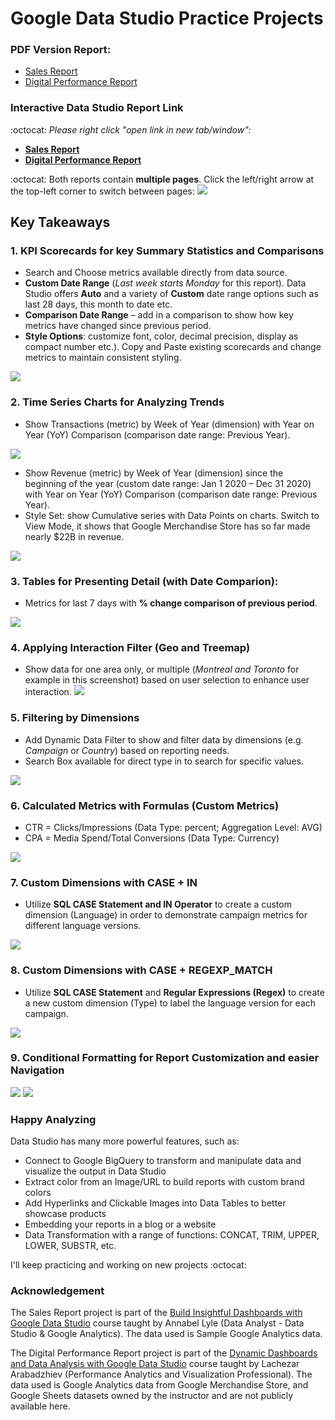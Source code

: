 # Google Data Studio Practice Projects

### **PDF Version Report:**
* [Sales Report](https://github.com/phphoebe/googledatastudio-practice/tree/master/1.Sales%20Report)
* [Digital Performance Report](https://github.com/phphoebe/googledatastudio-practice/tree/master/2.Digital%20Performance%20Report)

### **Interactive Data Studio Report Link** 
:octocat: *Please right click "open link in new tab/window":*
* **[Sales Report](https://datastudio.google.com/reporting/57651fce-ff4e-42cd-879b-866ce879f7d2)**
* **[Digital Performance Report](https://datastudio.google.com/reporting/edbf153e-24bf-4a8a-a77f-36a3a363b91e)**

:octocat: Both reports contain **multiple pages**. Click the left/right arrow at the top-left corner to switch between pages:
![](https://github.com/phphoebe/googledatastudio-practice/blob/master/Images/Multiple%20Pages.PNG)


 ## Key Takeaways 

### **1. KPI Scorecards for key Summary Statistics and Comparisons**
* Search and Choose metrics available directly from data source. 
* **Custom Date Range** (*Last week starts Monday* for this report). Data Studio offers **Auto** and a variety of **Custom** date range options such as last 28 days, this month to date etc.
* **Comparison Date Range** – add in a comparison to show how key metrics have changed since previous period.
* **Style Options**: customize font, color, decimal precision, display as compact number etc.). Copy and Paste existing scorecards and change metrics to maintain consistent styling. 

![](https://github.com/phphoebe/googledatastudio-practice/blob/master/Images/KPI%20Scorecard.PNG)


### **2. Time Series Charts for Analyzing Trends**
* Show Transactions (metric) by Week of Year (dimension) with Year on Year (YoY) Comparison (comparison date range: Previous Year).

![](https://github.com/phphoebe/googledatastudio-practice/blob/master/Images/WOW%2C%20YOY%20Comparison.PNG)


* Show Revenue (metric) by Week of Year (dimension) since the beginning of the year (custom date range: Jan 1 2020 – Dec 31 2020) with Year on Year (YoY) Comparison (comparison date range: Previous Year).
* Style Set: show Cumulative series with Data Points on charts. 
Switch to View Mode, it shows that Google Merchandise Store has so far made nearly $22B in revenue. 

![](https://github.com/phphoebe/googledatastudio-practice/blob/master/Images/Cummulative%20Revenue.png)


### **3. Tables for Presenting Detail (with Date Comparion):**
* Metrics for last 7 days with **% change comparison of previous period**.

![](https://github.com/phphoebe/googledatastudio-practice/blob/master/Images/Dynamic%20Data%20Comparison.PNG)

### **4. Applying Interaction Filter (Geo and Treemap)**
* Show data for one area only, or multiple (*Montreal and Toronto* for example in this screenshot) based on user selection to enhance user interaction. 
![](https://github.com/phphoebe/googledatastudio-practice/blob/master/Images/Interactive%20Filter.PNG)

### **5. Filtering by Dimensions**
* Add Dynamic Data Filter to show and filter data by dimensions (e.g. *Campaign* or *Country*) based on reporting needs.
* Search Box available for direct type in to search for specific values. 

![](https://github.com/phphoebe/googledatastudio-practice/blob/master/Images/Filters%20by%20Dimension.PNG)

### **6. Calculated Metrics with Formulas (Custom Metrics)**
* CTR = Clicks/Impressions (Data Type: percent; Aggregation Level: AVG)
* CPA = Media Spend/Total Conversions (Data Type: Currency) 

![](https://github.com/phphoebe/googledatastudio-practice/blob/master/Images/Calculated%20Fields%20(custom%20metrics).png)

### **7. Custom Dimensions with CASE + IN**
* Utilize **SQL CASE Statement and IN Operator** to create a custom dimension (Language) in order to demonstrate campaign metrics for different language versions. 

![](https://github.com/phphoebe/googledatastudio-practice/blob/master/Images/Custom%20Dimensions%20(CASE%2BIN).PNG)

### **8. Custom Dimensions with CASE + REGEXP_MATCH**
* Utilize **SQL CASE Statement** and **Regular Expressions (Regex)** to create a new custom dimension (Type) to label the language version for each campaign. 

![](https://github.com/phphoebe/googledatastudio-practice/blob/master/Images/Custom%20Dimensions%20(CASE%20%2B%20REGEXP_MATCH).PNG)

### **9. Conditional Formatting for Report Customization and easier Navigation**

![](https://github.com/phphoebe/googledatastudio-practice/blob/master/Images/Conditional%20Formatting.PNG)
![](https://github.com/phphoebe/googledatastudio-practice/blob/master/Images/Conditional%20Formatting%202.PNG)

### Happy Analyzing 
Data Studio has many more powerful features, such as:
* Connect to Google BigQuery to transform and manipulate data and visualize the output in Data Studio
* Extract color from an Image/URL to build reports with custom brand colors
* Add Hyperlinks and Clickable Images into Data Tables to better showcase products 
* Embedding your reports in a blog or a website
* Data Transformation with a range of functions: CONCAT, TRIM, UPPER, LOWER, SUBSTR, etc.

I'll keep practicing and working on new projects :octocat:

### Acknowledgement 
The Sales Report project is part of the [Build Insightful Dashboards with Google Data Studio](https://www.udemy.com/course/build-interactive-dashboards-and-reports-with-google-data-studio/) course taught by Annabel Lyle (Data Analyst - Data Studio & Google Analytics). The data used is Sample Google Analytics data.

The Digital Performance Report project is part of the [Dynamic Dashboards and Data Analysis with Google Data Studio](https://www.udemy.com/course/dynamic-dashboards-and-data-analysis-with-google-data-studio/) course taught by Lachezar Arabadzhiev (Performance Analytics and Visualization Professional). The data used is Google Analytics data from Google Merchandise Store, and Google Sheets datasets owned by the instructor and are not publicly available here.

